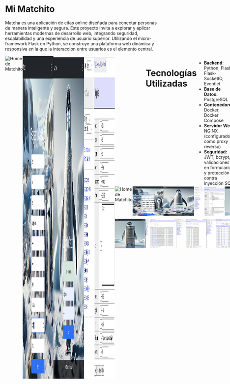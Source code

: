 # Mi Matchito

Matcha es una aplicación de citas online diseñada para conectar personas de manera inteligente y segura. Este proyecto invita a explorar y aplicar herramientas modernas de desarrollo web, integrando seguridad, escalabilidad y una experiencia de usuario superior. Utilizando el micro-framework Flask en Python, se construye una plataforma web dinámica y responsiva en la que la interacción entre usuarios es el elemento central.

<div style="width: 800px; margin: auto;">
  <!-- Primera fila -->
  <div style="display: flex; justify-content: space-between; margin-bottom: 10px;">
    <img src="https://github.com/beatriangu/Matchito/blob/main/home.png?raw=true" alt="Home de Matchito" width="100"/>
    <img src="https://github.com/beatriangu/Matchito/blob/main/register.png?raw=true" alt="Register de Matchito" width="100"/>
    <img src="https://github.com/beatriangu/Matchito/blob/main/login.png?raw=true" alt="Login de Matchito" width="100"/>
    <img src="https://github.com/beatriangu/Matchito/blob/main/Editingprofile.png?raw=true" alt="Editing Profile" width="100"/>
<div style="width: 800px; margin: auto;">
  <!-- Primera fila -->
  <div style="display: flex; justify-content: space-between; margin-bottom: 10px;">
    <img src="https://github.com/beatriangu/Matchito/blob/main/home.png?raw=true" alt="Home de Matchito" width="100"/>
    <img src="https://github.com/beatriangu/Matchito/blob/main/register.png?raw=true" alt="Register de Matchito" width="100"/>
    <img src="https://github.com/beatriangu/Matchito/blob/main/login.png?raw=true" alt="Login de Matchito" width="100"/>
    <img src="https://github.com/beatriangu/Matchito/blob/main/Editingprofile.png?raw=true" alt="Editing Profile" width="100"/>
    <img src="https://github.com/beatriangu/Matchito/blob/main/Editfront.png?raw=true" alt="Edit Front" width="100"/>
  </div>
  <!-- Segunda fila -->
  <div style="display: flex; justify-content: space-between;">
    <img src="https://github.com/beatriangu/Matchito/blob/main/Editingprofilefront.png?raw=true" alt="Editing Profile Front" width="100"/>
    <img src="https://github.com/beatriangu/Matchito/blob/main/tables.png?raw=true" alt="Tables" width="100"/>
    <img src="https://github.com/beatriangu/Matchito/blob/main/matches.png?raw=true" alt="Matches" width="100"/>
    <img src="https://github.com/beatriangu/Matchito/blob/main/notifications.png?raw=true" alt="Notifications" width="100"/>
    <img src="https://github.com/beatriangu/Matchito/blob/main/messages.png?raw=true" alt="Messages" width="100"/>
  </div>
</div>






# Tecnologías Utilizadas

- **Backend:** Python, Flask, Flask-SocketIO, Eventlet  
- **Base de Datos:** PostgreSQL  
- **Contenedores:** Docker, Docker Compose  
- **Servidor Web:** NGINX (configurado como proxy reverso)  
- **Seguridad:** JWT, bcrypt, validaciones en formularios y protección contra inyección SQL  


# Características Destacadas

- **Registro y Autenticación Segura:** Incluye confirmación por email, recuperación de contraseña y encriptación con bcrypt.
- **Gestión de Perfiles:** Permite crear, editar y personalizar perfiles, incluyendo carga de imágenes y selección de intereses.
- **Sistema de Likes y Matches:** Facilita interacciones mediante "likes" que, al ser reciprocados, generan un match.
- **Chat y Notificaciones en Tiempo Real:** Comunicación instantánea gracias a Flask-SocketIO y Eventlet.
- **Búsqueda y Sugerencias Inteligentes:** Filtrado avanzado y recomendaciones basadas en geolocalización e intereses.
- **Despliegue con Docker:** Plataforma completamente containerizada para un despliegue y escalabilidad óptimos.
- **Base de Datos Robusta:** Utiliza PostgreSQL para garantizar integridad y rendimiento en el manejo de datos.

